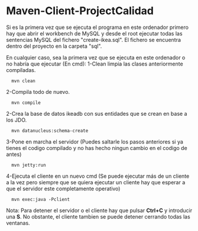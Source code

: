 
Maven-Client-ProjectCalidad
========================================================================================================================================

Si es la primera vez que se ejecuta el programa en este ordenador primero hay que abrir el workbench de MySQL y desde el root ejecutar todas las sentencias MySQL del fichero "create-ikea.sql". El fichero se encuentra dentro del proyecto en la carpeta "sql".

En cualquier caso, sea la primera vez que se ejecuta en este ordenador o no habría que ejecutar (En cmd):
1-Clean limpia las clases anteriormente compiladas.  

      mvn clean

2-Compila todo de nuevo.

      mvn compile

2-Crea la base de datos ikeadb con sus entidades que se crean en base a los JDO.

      mvn datanucleus:schema-create

3-Pone en marcha el servidor (Puedes saltarle los pasos anteriores si ya tienes el codigo compilado y no has hecho ningun cambio en el codigo de antes)

      mvn jetty:run

4-Ejecuta el cliente en un nuevo cmd (Se puede ejecutar más de un cliente a la vez pero siempre que se quiera ejecutar un cliente hay que esperar a que el servidor este completamente operativo)

      mvn exec:java -Pclient

Nota: Para detener el servidor o el cliente hay que pulsar **Ctrl+C** y introducir una **S**. No obstante, el cliente tambien se puede detener cerrando todas las ventanas.


